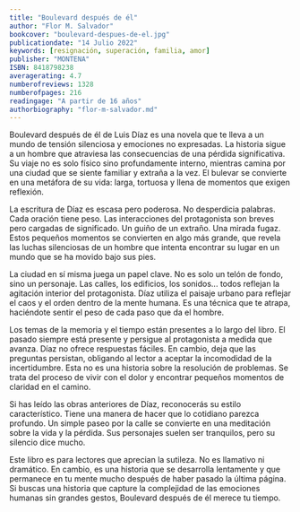 ```yaml
---
title: "Boulevard después de él"
author: "Flor M. Salvador"
bookcover: "boulevard-despues-de-el.jpg"
publicationdate: "14 Julio 2022"
keywords: [resignación, superación, familia, amor]
publisher: "MONTENA"
ISBN: 8418798238
averagerating: 4.7
numberofreviews: 1328
numberofpages: 216
readingage: "A partir de 16 años"
authorbiography: "flor-m-salvador.md"
---
```


Boulevard después de él de Luis Díaz es una novela que te lleva a un mundo de tensión silenciosa y emociones no expresadas. La historia sigue a un hombre que atraviesa las consecuencias de una pérdida significativa. Su viaje no es solo físico sino profundamente interno, mientras camina por una ciudad que se siente familiar y extraña a la vez. El bulevar se convierte en una metáfora de su vida: larga, tortuosa y llena de momentos que exigen reflexión.

La escritura de Díaz es escasa pero poderosa. No desperdicia palabras. Cada oración tiene peso. Las interacciones del protagonista son breves pero cargadas de significado. Un guiño de un extraño. Una mirada fugaz. Estos pequeños momentos se convierten en algo más grande, que revela las luchas silenciosas de un hombre que intenta encontrar su lugar en un mundo que se ha movido bajo sus pies.

La ciudad en sí misma juega un papel clave. No es solo un telón de fondo, sino un personaje. Las calles, los edificios, los sonidos... todos reflejan la agitación interior del protagonista. Díaz utiliza el paisaje urbano para reflejar el caos y el orden dentro de la mente humana. Es una técnica que te atrapa, haciéndote sentir el peso de cada paso que da el hombre.

Los temas de la memoria y el tiempo están presentes a lo largo del libro. El pasado siempre está presente y persigue al protagonista a medida que avanza. Díaz no ofrece respuestas fáciles. En cambio, deja que las preguntas persistan, obligando al lector a aceptar la incomodidad de la incertidumbre. Esta no es una historia sobre la resolución de problemas. Se trata del proceso de vivir con el dolor y encontrar pequeños momentos de claridad en el camino.

Si has leído las obras anteriores de Díaz, reconocerás su estilo característico. Tiene una manera de hacer que lo cotidiano parezca profundo. Un simple paseo por la calle se convierte en una meditación sobre la vida y la pérdida. Sus personajes suelen ser tranquilos, pero su silencio dice mucho.

Este libro es para lectores que aprecian la sutileza. No es llamativo ni dramático. En cambio, es una historia que se desarrolla lentamente y que permanece en tu mente mucho después de haber pasado la última página. Si buscas una historia que capture la complejidad de las emociones humanas sin grandes gestos, Boulevard después de él merece tu tiempo.
